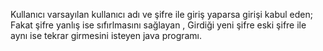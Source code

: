 Kullanıcı varsayılan kullanıcı adı ve şifre ile giriş  yaparsa girişi kabul eden;
Fakat şifre yanlış ise sıfırlmasını sağlayan ,
Girdiği yeni şifre eski şifre ile aynı ise tekrar girmesini isteyen java programı.
